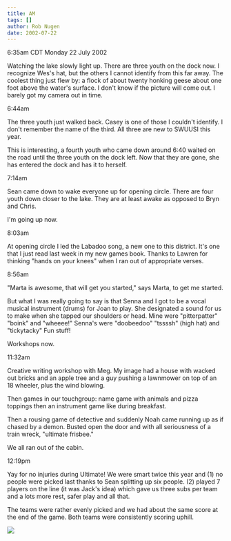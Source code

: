 ```yaml
---
title: AM
tags: []
author: Rob Nugen
date: 2002-07-22
---
```


<p class=date>6:35am CDT Monday 22 July 2002</p>

<p>Watching the lake slowly light up.  There are three youth on the
dock now.  I recognize Wes's hat, but the others I cannot identify
from this far away.  The coolest thing just flew by: a flock of about twenty
honking geese about one foot above the water's surface.  I don't know if
the picture will come out.  I barely got my camera out in time.</p>

<p class=date>6:44am</p>

<p>The three youth just walked back.  Casey is one of those I couldn't
identify.  I don't remember the name of the third.  All three are new
to SWUUSI this year.</p>

<p>This is interesting, a fourth youth <!Andrea> who came down around
6:40 waited on the road until the three youth on the dock left.  Now
that they are gone, she has entered the dock and has it to
herself.</p>

<p class=date>7:14am</p>

<p>Sean came down to wake everyone up for opening circle.  There are
four youth down closer to the lake.  They are at least awake as
opposed to Bryn and Chris.</p>

<p>I'm going up now.</p>

<p class=date>8:03am</p>

<p>At opening circle I led the Labadoo song, a new one to this
district.  It's one that I just read last week in my new games
book. Thanks to Lawren for thinking "hands on your knees" when I ran
out of appropriate verses.</p>

<p class=date>8:56am</p>

<p>"Marta is awesome, that will get you started," says Marta, to get
me started.</p>

<p>But what I was really going to say is that Senna and I
got to be a vocal musical instrument (drums) for Joan to play.  She designated
a sound for us to make when she tapped our shoulders or head.  Mine
were "pitterpatter" "boink" and "wheeee!"  Senna's were "doobeedoo"
"tssssh" (high hat) and "tickytacky"  Fun stuff!</p>

<p>Workshops now.</p>

<p class=date>11:32am</p>

<p>Creative writing workshop with Meg.  My image had a house with
wacked out bricks and an apple tree and a guy pushing a lawnmower on
top of an 18 wheeler, plus the wind blowing.</p>

<p>Then games in our touchgroup: name game with animals and pizza
toppings then an instrument game like during breakfast.</p>

<p>Then a rousing game of detective and suddenly Noah came running up
as if chased by a demon.  Busted open the door and with all
seriousness of a train wreck, "ultimate frisbee."</p>

<p>We all ran out of the cabin.</p>

<p class=date>12:19pm</p>

<p>Yay for no injuries during Ultimate!  We were smart twice this year
and (1) no people were picked last thanks to Sean splitting up six
people.  (2) played 7 players on the line (it was Jack's idea) which
gave us three subs per team and a lots more rest, safer play and all
that.</p>

<p>The teams were rather evenly picked and we had about the same score
at the end of the game.  Both teams were consistently scoring uphill.</p>

<p><img src="/images/rob/wL-ROB.gif"/></p>
